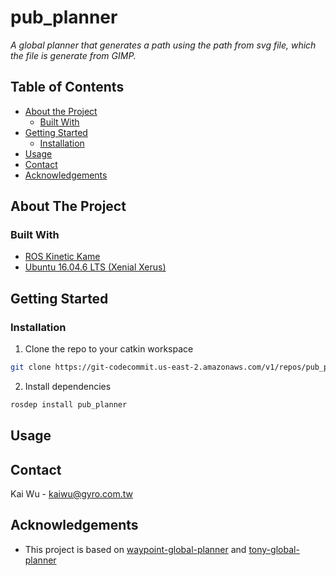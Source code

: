 # pub_planner
*A global planner that generates a path using the path from svg file, which the file is generate from GIMP.*

## Table of Contents
* [About the Project](#about-the-project)
  * [Built With](#built-with)
* [Getting Started](#getting-started)
  * [Installation](#installation)
* [Usage](#usage)
* [Contact](#contact)
* [Acknowledgements](#acknowledgements)

## About The Project


### Built With
* [ROS Kinetic Kame](http://wiki.ros.org/kinetic)
* [Ubuntu 16.04.6 LTS (Xenial Xerus)
](http://releases.ubuntu.com/16.04/)

## Getting Started

### Installation
1. Clone the repo to your catkin workspace
```sh
git clone https://git-codecommit.us-east-2.amazonaws.com/v1/repos/pub_planner
```
2. Install dependencies
```sh
rosdep install pub_planner
```

## Usage

## Contact
Kai Wu - kaiwu@gyro.com.tw


## Acknowledgements
* This project is based on [waypoint-global-planner](https://github.com/gkouros/waypoint-global-planner) and [tony-global-planner](https://us-east-2.console.aws.amazon.com/codesuite/codecommit/repositories/tony_global_planner/browse?region=us-east-2)

